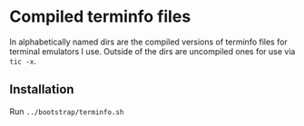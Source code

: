 # Compiled terminfo files

In alphabetically named dirs are the compiled versions of terminfo files for
terminal emulators I use.
Outside of the dirs are uncompiled ones for use via `tic -x`.

## Installation

Run `../bootstrap/terminfo.sh`


